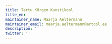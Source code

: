 ```yaml
---
title: Tartu Kõrgem Kunstikool
title_en:
maintainer_name: Maarja Aeltermann
maintainer_email: maarja.aeltermann@artcol.ee
description: ''
twitter: ''
---
```

